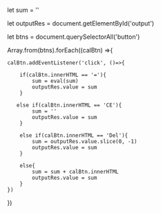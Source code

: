 <!-- At first I tried building the calculator on my own but struggled a bit, I then started search how to create a calculator using the eval() function and I came across a website (https://codingscape.info/simple-javascript-calculator/) that showed you how to built a calculator. I used their code but I first tried to understand what each part of the code does before I did anything, so I'm going to explain what each part does down below. -->

<!-- Here I'm setting my sum to an empty string -->
let sum = ''

<!-- Here I'm assigning my output to outputRes -->
let outputRes = document.getElementById('output')

<!-- Here I'm assigning all my buttons in my html file into a variable called btns -->
let btns = document.querySelectorAll('button')

<!-- Line 11 - I'm creating an array with all my buttons placed in the array -->
Array.from(btns).forEach((calBtn) =>{

<!-- Line 13 - I'm placing an event listener on all my buttons thats in the new array -->
    calBtn.addEventListener('click', ()=>{
<!-- Line 16 - I'm checking if the user clicked on the = sign if not then move onto the next statement -->
        if(calBtn.innerHTML == '='){
            sum = eval(sum)
            outputRes.value = sum
        } 
<!-- Line 21 - I'm checking if the user clicked on the CE button to clear everything, if not then move onto the next statement -->
       else if(calBtn.innerHTML == 'CE'){
            sum = ''
            outputRes.value = sum
        } 
<!-- Line 26 - I'm checking if the user clicked on the Del button, if not then move onto the next statement -->
        else if(calBtn.innerHTML == 'Del'){
            sum = outputRes.value.slice(0, -1)
            outputRes.value = sum
        } 
<!-- Line 31 - I'm checking if the user has entered a sum, once the user clicks the = button then the if statement will run from the start to complete the sum -->
        else{
            sum = sum + calBtn.innerHTML
            outputRes.value = sum
        }
    })
})
